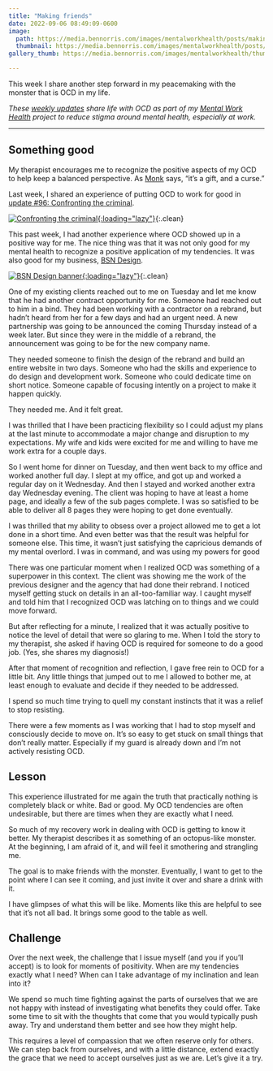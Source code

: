 ```yaml
---
title: "Making friends"
date: 2022-09-06 08:49:09-0600
image: 
  path: https://media.bennorris.com/images/mentalworkhealth/posts/making-friends.jpg
  thumbnail: https://media.bennorris.com/images/mentalworkhealth/posts/thumbnails/making-friends.jpg
gallery_thumb: https://media.bennorris.com/images/mentalworkhealth/thumbs/making-friends.jpg

---
```



This week I share another step forward in my peacemaking with the monster that is OCD in my life.

_These [weekly updates](https://bennorris.com/tags/weekly-update/) share life with OCD as part of my [Mental Work Health](https://bennorris.com/mental-work-health) project to reduce stigma around mental health, especially at work._

***

## Something good

My therapist encourages me to recognize the positive aspects of my OCD to help keep a balanced perspective. As [Monk](https://en.m.wikipedia.org/wiki/Monk_(TV_series)) says, “it’s a gift, and a curse.”

Last week, I shared an experience of putting OCD to work for good in [update #96: Confronting the criminal](https://bennorris.com/2022/09/02/confronting-the-criminal).

[![Confronting the criminal](https://media.bennorris.com/images/mentalworkhealth/posts/confronting-the-criminal.jpeg){:loading="lazy"}](https://bennorris.com/2022/09/02/confronting-the-criminal){:.clean}

This past week, I had another experience where OCD showed up in a positive way for me. The nice thing was that it was not only good for my mental health to recognize a positive application of my tendencies. It was also good for my business, [BSN Design](https://bsn.design).

[![BSN Design banner](https://bsn.design/assets/images/banner.png){:loading="lazy"}](https://bsn.design){:.clean}

One of my existing clients reached out to me on Tuesday and let me know that he had another contract opportunity for me. Someone had reached out to him in a bind. They had been working with a contractor on a rebrand, but hadn’t heard from her for a few days and had an urgent need. A new partnership was going to be announced the coming Thursday instead of a week later. But since they were in the middle of a rebrand, the announcement was going to be for the new company name.

They needed someone to finish the design of the rebrand and build an entire website in two days. Someone who had the skills and experience to do design and development work. Someone who could dedicate time on short notice. Someone capable of focusing intently on a project to make it happen quickly.

They needed me. And it felt great.

I was thrilled that I have been practicing flexibility so I could adjust my plans at the last minute to accommodate a major change and disruption to my expectations. My wife and kids were excited for me and willing to have me work extra for a couple days.

So I went home for dinner on Tuesday, and then went back to my office and worked another full day. I slept at my office, and got up and worked a regular day on it Wednesday. And then I stayed and worked another extra day Wednesday evening. The client was hoping to have at least a home page, and ideally a few of the sub pages complete. I was so satisfied to be able to deliver all 8 pages they were hoping to get done eventually.

I was thrilled that my ability to obsess over a project allowed me to get a lot done in a short time. And even better was that the result was helpful for someone else. This time, it wasn’t just satisfying the capricious demands of my mental overlord. I was in command, and was using my powers for good

There was one particular moment when I realized OCD was something of a superpower in this context. The client was showing me the work of the previous designer and the agency that had done their rebrand. I noticed myself getting stuck on details in an all-too-familiar way. I caught myself and told him that I recognized OCD was latching on to things and we could move forward.

But after reflecting for a minute, I realized that it was actually positive to notice the level of detail that were so glaring to me. When I told the story to my therapist, she asked if having OCD is required for someone to do a good job. (Yes, she shares my diagnosis!)

After that moment of recognition and reflection, I gave free rein to OCD for a little bit. Any little things that jumped out to me I allowed to bother me, at least enough to evaluate and decide if they needed to be addressed.

I spend so much time trying to quell my constant instincts that it was a relief to stop resisting.

There were a few moments as I was working that I had to stop myself and consciously decide to move on. It’s so easy to get stuck on small things that don’t really matter. Especially if my guard is already down and I’m not actively resisting OCD.


## Lesson

This experience illustrated for me again the truth that practically nothing is completely black or white. Bad or good. My OCD tendencies are often undesirable, but there are times when they are exactly what I need.

So much of my recovery work in dealing with OCD is getting to know it better. My therapist describes it as something of an octopus-like monster. At the beginning, I am afraid of it, and will feel it smothering and strangling me.

The goal is to make friends with the monster. Eventually, I want to get to the point where I can see it coming, and just invite it over and share a drink with it.

I have glimpses of what this will be like. Moments like this are helpful to see that it’s not all bad. It brings some good to the table as well.


## Challenge

Over the next week, the challenge that I issue myself (and you if you’ll accept) is to look for moments of positivity. When are my tendencies exactly what I need? When can I take advantage of my inclination and lean into it?

We spend so much time fighting against the parts of ourselves that we are not happy with instead of investigating what benefits they could offer. Take some time to sit with the thoughts that come that you would typically push away. Try and understand them better and see how they might help.

This requires a level of compassion that we often reserve only for others. We can step back from ourselves, and with a little distance, extend exactly the grace that we need to accept ourselves just as we are. Let’s give it a try.




